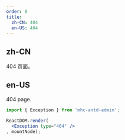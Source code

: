 ```yaml
---
order: 0
title:
  zh-CN: 404
  en-US: 404
---
```


## zh-CN

404 页面。

## en-US

404 page.

````jsx
import { Exception } from 'mhc-antd-admin';

ReactDOM.render(
  <Exception type="404" />
, mountNode);
````